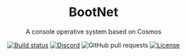 <h1 align="center">BootNet</h1>
<p align="center">A console operative system based on Cosmos</p>
<p align="center">
<a href="https://ci.appveyor.com/project/PtoBuon/bootnet"><img src="https://ci.appveyor.com/api/projects/status/negjf09e47kh0qhg?svg=true" alt="Build status"></a>
<a href="https://discord.gg/KNGTnbT9Ym?style=for-the-badge"><img src="https://img.shields.io/discord/955877634187853834" alt="Discord"></a>
<a href="https://github.com/pto-buon/BootNet/issues"<img src="https://img.shields.io/github/issues/pto-buon/BootNet" alt="GitHub issues"></a>
<img src="https://img.shields.io/github/issues-pr/pto-buon/BootNet" alt="GitHub pull requests">
<a href="https://opensource.org/licenses/BSD-3-Clause?style=for-the-badge"><img src="https://img.shields.io/badge/License-BSD_3--Clause-blue.svg" alt="License"></a>
</p>
